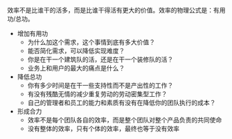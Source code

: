 效率不是比谁干的活多，而是比谁干得活有更大的价值。效率的物理公式是：有用功/总功。

- 增加有用功
  - 为什么加这个需求，这个事情到底有多大价值？
  - 能否简化需求，可以降低实现难度？
  - 你是在干一个建筑队的活，还是在干一个装修队的活？
  - 业务上和用户的最大的痛点是什么？
- 降低总功
  - 你有多少时间是在干一些支持性而不是产出性的工作？
  - 有没有残酷无情的减少重复劳动的劳动密集型工作？
  - 自己的管理者和员工的能力和素质有没有在降低你的团队执行的成本？
- 形成合力
  - 效率不是每个团队各自的效率，而是整个团队对整个产品负责的共同使命
  - 没有整体的效率，只有个体的效率，最终也等于没有效率